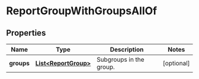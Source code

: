 

# ReportGroupWithGroupsAllOf


## Properties

| Name | Type | Description | Notes |
|------------ | ------------- | ------------- | -------------|
|**groups** | [**List&lt;ReportGroup&gt;**](ReportGroup.md) | Subgroups in the group. |  [optional] |



